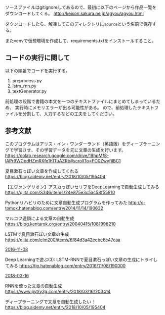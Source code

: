 ソースファイルはgitignoreしてあるので、最初に以下のページから作品一覧をダウンロードしてくる。
http://keison.sakura.ne.jp/agyou/agyou.html

ダウンロードしたら、解凍してこのディレクトリに`source`という名前で保存する。

またvenvで仮想環境を作成して、requirements.txtをインストールすること。

## コードの実行に関して
以下の順番でコードを実行する。

1. preprocess.py
2. lstm_rnn.py
3. textGenerator.py

前処理の段階で書籍の本文を一つのテキストファイルにまとめてしまっているため、
実行時にメモリエラーが出る可能性がある。
ので、前処理したテキストファイルを分割して、入力するなどの工夫をしてください。

## 参考文献
このプログラムはアリス・イン・ワンダーランド（英語版）をディープラーニングで学習させ、その学習データを元に文章の生成を行います。
https://colab.research.google.com/drive/18hpMf8-lAPr9WCedHZmRXfe1h1TuAZRb#scrollTo=FO0ZwyfjlBC1

夏目漱石っぽい文章を作成してくれる
https://blog.aidemy.net/entry/2018/10/05/195404

【エヴァンゲリオン】アスカっぽいセリフをDeepLearningで自動生成してみる
https://qiita.com/S346/items/24e875e3c5ac58f55810

Pythonリハビリのために文章自動生成プログラムを作ってみた
http://o-tomox.hatenablog.com/entry/2014/11/14/190632

マルコフ連鎖による文章の自動生成
https://blog.kentarok.org/entry/20040415/1081998210

LSTMで夏目漱石ぽい文章の生成
https://qiita.com/elm200/items/6f84d3a42eebe6c47caa

[2016-11-08](https://tjo.hatenablog.com/archive/2016/11/08)

Deep Learningで遊ぶ(3): LSTM-RNNで夏目漱石っぽい文章の生成にトライしてみる
https://tjo.hatenablog.com/entry/2016/11/08/190000

[2018-03-16](https://www.pytry3g.com/archive/2018/03/16)

RNNを使った文章の自動生成
https://www.pytry3g.com/entry/2018/03/16/203414

ディープラーニングで文章を自動生成したい！
https://blog.aidemy.net/entry/2018/10/05/195404